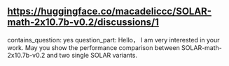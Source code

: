 ## https://huggingface.co/macadeliccc/SOLAR-math-2x10.7b-v0.2/discussions/1

contains_question: yes
question_part:  Hello， I am very interested in your work. May you show the performance comparison between SOLAR-math-2x10.7b-v0.2 and two single SOLAR variants.